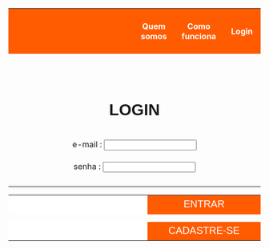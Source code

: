<html>
	<body>
		<table>
		<tbody>
			<tr height="90">
				<th width="2000" style="background-color:#FF5B00"> </th>
				<th width="175" style="color: white; background-color:#FF5B00"> Quem somos </th>
				<th width="175" style="color: white; background-color:#FF5B00"> Como funciona </th>
				<th width="175" style="color: white; background-color:#FF5B00"> Login </th>
			</tr>
			<tr height="90"> </tr>
			<tr> 
				<td colspan="4" style="font-size:200%; font-family:arial" align="center"> <b> LOGIN </b> </td> 
			</tr>
			<tr height="30"> </tr>
			<tr> 
				<td colspan="4" align="center"> <form> e-mail : <input type="text" name="E-mail"> 
			<tr> 
				<td colspan="4" align="center"> <form> senha : <input type="password" name="Senha"> 
			<tr height="25"> </tr> 
				<table>
					<tr>
						<td height="38" width="375" style="background-color:white"> </td>
						<td width="245" style="background-color:#FF5B00; font-size:125%; font-family:arial; color:#FFFFFF" align="center"> ENTRAR 
					<tr height="15"> </tr>
					<tr>
						<td height="38" width="375" style="background-color:white"> </td>
						<td width="245" style="background-color:#FF5B00; font-size:125%; font-family:arial; text-align:center; color:#FFFFFF"> CADASTRE-SE

